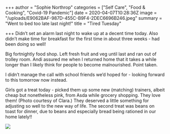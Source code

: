 +++
author = "Sophie Northrop"
categories = ["Self Care", "Food & Cooking", "Covid-19 Pandemic"]
date = 2020-04-07T10:28:36Z
image = "/uploads/E9062BAF-987D-455C-B9F4-2DEC6696B246.jpeg"
summary = "Went to bed too late last night!"
title = "Tired Tuesday"

+++
Didn’t set an alarm last night to wake up at a decent time today. Also didn’t make time for breakfast for the first time in about three weeks - had been doing so well!

Big fortnightly food shop. Left fresh fruit and veg until last and ran out of trolley room. Andi assured me when I returned home that it takes a while longer than I likely think for people to become malnourished. Point taken.

I didn’t manage the call with school friends we’d hoped for - looking forward to this tomorrow now instead.

Girls got a treat today - picked them up some new (matching) trainers, albeit cheap but nonetheless pink, from Asda while grocery shopping. They love them! (Photo courtesy of Clara.) They deserved a little something for adjusting so well to the new way of life. The second treat was beans on toast for dinner, due to beans and especially bread being rationed in our home lately!!

![](/uploads/BE0484AB-DA98-44C2-B319-03B7A32FF5CB.jpeg)